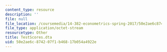 ```yaml
---
content_type: resource
description: ''
file: null
file_location: /coursemedia/14-382-econometrics-spring-2017/50e2ae6c874207f1b46817b054a4922e_TestScores.dta
file_type: application/octet-stream
resourcetype: Other
title: TestScores.dta
uid: 50e2ae6c-8742-07f1-b468-17b054a4922e
---
```

